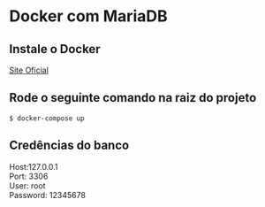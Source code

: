 # Docker com MariaDB


## Instale o Docker
[Site Oficial](https://docs.docker.com/)

## Rode o seguinte comando na raiz do projeto

```
$ docker-compose up
```

## Credências do banco
Host:127.0.0.1 <br/>
Port: 3306 <br/>
User: root <br/>
Password: 12345678 <br/>
